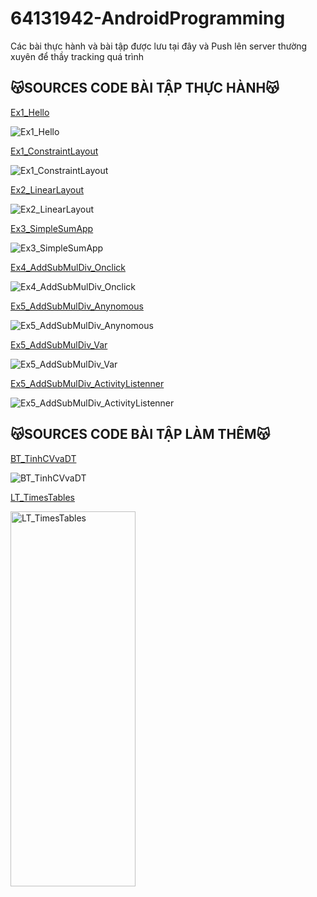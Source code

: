 # 64131942-AndroidProgramming
Các bài thực hành và bài tập được lưu tại đây và Push lên server thường xuyên để thầy tracking quá trình


## 😽SOURCES CODE BÀI TẬP THỰC HÀNH😽

[Ex1_Hello](./HelloAndroid/app/src/main/)

![Ex1_Hello](./Images/Ex1_Hello.png)


[Ex1_ConstraintLayout](./Ex1_ConstraintLayout/app/src/main/)

![Ex1_ConstraintLayout](./Images/Ex1_ConstraintLayout.png)


[Ex2_LinearLayout](./Ex2_LinearLayout/app/src/main/)

![Ex2_LinearLayout](./Images/Ex2_LinearLayout.png)


[Ex3_SimpleSumApp](./Ex3_SimpleSumApp/app/src/main/)

![Ex3_SimpleSumApp](./Images/Ex3_SimpleSumApp.png)


[Ex4_AddSubMulDiv_Onclick](./Ex4_AddSubMulDiv_Onclick/app/src/main/)

![Ex4_AddSubMulDiv_Onclick](./Images/Ex4_AddSubMulDiv_Onclick.png)


[Ex5_AddSubMulDiv_Anynomous](./Ex5_AddSubMulDiv_Anynomous/app/src/main/)

![Ex5_AddSubMulDiv_Anynomous](./Images/Ex5_AddSubMulDiv_Anynomous.png)


[Ex5_AddSubMulDiv_Var](./Ex5_AddSubMulDiv_Var/app/src/main/)

![Ex5_AddSubMulDiv_Var](./Images/Ex5_AddSubMulDiv_Var.png)


[Ex5_AddSubMulDiv_ActivityListenner](./Ex5_AddSubMulDiv_ActivityListenner/app/src/main/)

![Ex5_AddSubMulDiv_ActivityListenner](./Images/Ex5_AddSubMulDiv_ActivityListenner.png)



## 😽SOURCES CODE BÀI TẬP LÀM THÊM😽


[BT_TinhCVvaDT](./BT_TinhChuVi/app/src/main/)

![BT_TinhCVvaDT](./Images/BT_ChuVi.png)


[LT_TimesTables](./LT_TimesTables/app/src/main/)

<img src="./Images/LT_TimesTables.png" alt="LT_TimesTables" width="200" height="600">
